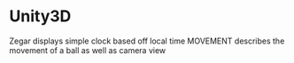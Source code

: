 # Unity3D
Zegar displays simple clock based off local time
MOVEMENT describes the movement of a ball as well as camera view
